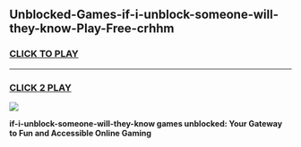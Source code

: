 
## Unblocked-Games-if-i-unblock-someone-will-they-know-Play-Free-crhhm
<h3>
<a href="https://premium76.site?title=if-i-unblock-someone-will-they-know&ref=21A">CLICK TO PLAY</a></h3>
<hr>

<h3>
<a href="https://premium76.site?title=if-i-unblock-someone-will-they-know&ref=21A">CLICK 2 PLAY</a>
  
</h3>

<a href="https://premium76.site?title=if-i-unblock-someone-will-they-know&ref=21A"><img src="https://clearcache.store/games.png"></a>


**if-i-unblock-someone-will-they-know games unblocked: Your Gateway to Fun and Accessible Online Gaming**
